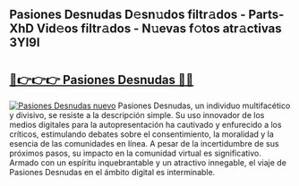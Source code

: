 ## Pasiones Desnudas D𝚎sn𝚞dos filtr𝚊dos - Parts-XhD Vid𝚎os filtr𝚊dos - N𝚞evas f𝚘tos atr𝚊ctivas 3YI9I

# <h2><a href="http://mb6195.tromn.icu/?c=Pasiones+Desnudas">🔗👉👉👉 Pasiones Desnudas 🔗🔗</a></h2>

[![Pasiones Desnudas nuevo](https://i.imgur.com/pEAQMta.gif)](http://mb6195.tromn.icu/?c=Pasiones+Desnudas)
Pasiones Desnudas, un individuo multifacético y divisivo, se resiste a la descripción simple. Su uso innovador de los medios digitales para la autopresentación ha cautivado y enfurecido a los críticos, estimulando debates sobre el consentimiento, la moralidad y la esencia de las comunidades en línea. A pesar de la incertidumbre de sus próximos pasos, su impacto en la comunidad virtual es significativo. Armado con un espíritu inquebrantable y un atractivo innegable, el viaje de Pasiones Desnudas en el ámbito digital es interminable.
